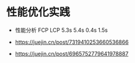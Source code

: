 # 性能优化实践

- 性能分析
  FCP LCP
  5.3s 5.4s
  0.4s 1.5s

- https://juejin.cn/post/7319410253660536866
- https://juejin.cn/post/6965752779641978887
